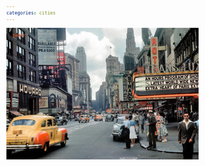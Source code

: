 ```yaml
---
categories: cities
---
```


![nyc1](https://raw.githubusercontent.com/muneer78/muneer78.github.io/master/images/NYC9.jpg)



